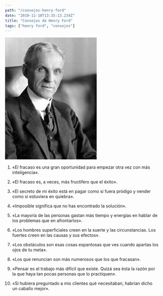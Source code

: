```yaml
---
path: "/consejos-henry-ford"
date: "2019-11-10T13:35:13.234Z"
title: "Consejos de Henry Ford"
tags: ["henry ford", "consejos"]
---
```


![henryford](./images/henry-ford.jpg)

1. «El fracaso es una gran oportunidad para empezar otra vez con más inteligencia».

2. «El fracaso es, a veces, más fructífero que el éxito».

3. «El secreto de mi éxito está en pagar como si fuera pródigo y vender como si estuviera en quiebra».

4. «Imposible significa que no has encontrado la solución».

5. «La mayoría de las personas gastan más tiempo y energías en hablar de los problemas que en afrontarlos».

6. «Los hombres superficiales creen en la suerte y las circunstancias. Los fuertes creen en las causas y sus efectos».

7. «Los obstáculos son esas cosas espantosas que ves cuando apartas los ojos de tu meta».

8. «Los que renuncian son más numerosos que los que fracasan».

9. «Pensar es el trabajo más difícil que existe. Quizá sea ésta la razón por la que haya tan pocas personas que lo practiquen».

10. «Si hubiera preguntado a mis clientes qué necesitaban, habrían dicho un caballo mejor».
